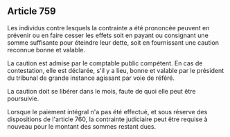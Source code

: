 Article 759
----
Les individus contre lesquels la contrainte a été prononcée peuvent en prévenir
ou en faire cesser les effets soit en payant ou consignant une somme suffisante
pour éteindre leur dette, soit en fournissant une caution reconnue bonne et
valable.

La caution est admise par le comptable public compétent. En cas de contestation,
elle est déclarée, s'il y a lieu, bonne et valable par le président du tribunal
de grande instance agissant par voie de référé.

La caution doit se libérer dans le mois, faute de quoi elle peut être
poursuivie.

Lorsque le paiement intégral n'a pas été effectué, et sous réserve des
dispositions de l'article 760, la contrainte judiciaire peut être requise à
nouveau pour le montant des sommes restant dues.
